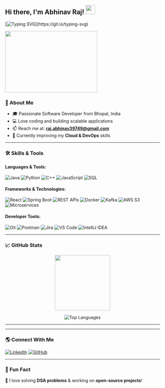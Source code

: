  


## Hi there, I'm Abhinav Raj! <img src="https://media.giphy.com/media/hvRJCLFzcasrR4ia7z/giphy.gif" width="30px">

 
 
 

[![Typing SVG](https://readme-typing-svg.herokuapp.com?font=Fira+Code&weight=600&size=22&duration=3000&pause=1000&color=F73E12&width=500&lines=Welcome+to+my+GitHub!;Java+%7C+Python+%7C+C%2B%2B+%7C+JavaScript;React+%7C+Spring+Boot+%7C+AWS+S3;Always+learning+new+technologies!)](https://git.io/typing-svg)

  
  
  
 <img src="https://www.gif-maniac.com/gifs/31/31241.gif" width="300" height="200"   />


   
### 🚀 About Me

- 🎓 Passionate Software Developer from Bhopal, India   
- 💻 Love coding and building scalable applications  
- 📫 Reach me at: **raj.abhinav39749@gmail.com**  
- 🌱 Currently improving my **Cloud & DevOps** skills  
 
---

### 🛠️ Skills & Tools

#### Languages & Tools:
![Java](https://img.shields.io/badge/Java-%23ED8B00.svg?style=for-the-badge&logo=openjdk&logoColor=white)
![Python](https://img.shields.io/badge/Python-3670A0?style=for-the-badge&logo=python&logoColor=ffdd54)
![C++](https://img.shields.io/badge/C++-%2300599C.svg?style=for-the-badge&logo=c%2B%2B&logoColor=white)
![JavaScript](https://img.shields.io/badge/JavaScript-F7DF1E?style=for-the-badge&logo=javascript&logoColor=black)
![SQL](https://img.shields.io/badge/SQL-%23007ACC.svg?style=for-the-badge&logo=amazon-dynamodb&logoColor=white)

#### Frameworks & Technologies:
![React](https://img.shields.io/badge/React-%2320232a.svg?style=for-the-badge&logo=react&logoColor=%2361DAFB)
![Spring Boot](https://img.shields.io/badge/Spring%20Boot-6DB33F?style=for-the-badge&logo=spring&logoColor=white)
![REST APIs](https://img.shields.io/badge/REST-APIs-blue?style=for-the-badge)
![Docker](https://img.shields.io/badge/Docker-%230db7ed.svg?style=for-the-badge&logo=docker&logoColor=white)
![Kafka](https://img.shields.io/badge/Kafka-231F20?style=for-the-badge&logo=apache-kafka&logoColor=white)
![AWS S3](https://img.shields.io/badge/AWS%20S3-FF9900?style=for-the-badge&logo=amazonaws&logoColor=white)
![Microservices](https://img.shields.io/badge/Microservices-%2300C853.svg?style=for-the-badge&logo=microservices&logoColor=white)

#### Developer Tools:
![Git](https://img.shields.io/badge/Git-%23F05033.svg?style=for-the-badge&logo=git&logoColor=white)
![Postman](https://img.shields.io/badge/Postman-FF6C37?style=for-the-badge&logo=postman&logoColor=white)
![Jira](https://img.shields.io/badge/Jira-0052CC?style=for-the-badge&logo=jira&logoColor=white)
![VS Code](https://img.shields.io/badge/VS%20Code-007ACC?style=for-the-badge&logo=visual-studio-code&logoColor=white)
![IntelliJ IDEA](https://img.shields.io/badge/IntelliJ%20IDEA-000000.svg?style=for-the-badge&logo=intellij-idea&logoColor=white)

---

### 📈 GitHub Stats
 

<div align="center">
  <img height="180em" src="https://github-readme-stats.vercel.app/api?username=raj60221023&show_icons=true&theme=radical" />
<!--   <img height="180em" src="https://github-readme-streak-stats.herokuapp.com/?user=raj60221023&theme=radical" /> -->
   
![Top Languages](https://github-readme-stats.vercel.app/api/top-langs/?username=raj60221023&layout=compact)
  

---
</div>

---

### 🌎 Connect With Me

[![LinkedIn](https://img.shields.io/badge/LinkedIn-%230077B5.svg?style=for-the-badge&logo=linkedin&logoColor=white)](https://www.linkedin.com/in/abhinav-raj-aa5065233/)
[![GitHub](https://img.shields.io/badge/GitHub-%2312100E.svg?style=for-the-badge&logo=github&logoColor=white)](https://github.com/raj60221023)

---

### 🎯 Fun Fact
🧐 I love solving **DSA problems** & working on **open-source projects**!
 

